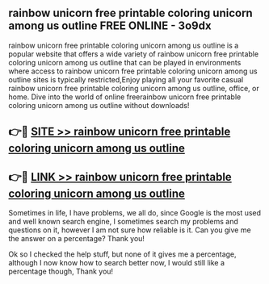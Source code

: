 ## rainbow unicorn free printable coloring unicorn among us outline FREE ONLINE - 3o9dx

rainbow unicorn free printable coloring unicorn among us outline is a popular website that offers a wide variety of rainbow unicorn free printable coloring unicorn among us outline that can be played in environments where access to rainbow unicorn free printable coloring unicorn among us outline sites is typically restricted,Enjoy playing all your favorite casual rainbow unicorn free printable coloring unicorn among us outline, office, or home. Dive into the world of online freerainbow unicorn free printable coloring unicorn among us outline without downloads!

## 👉🔴 [SITE >> rainbow unicorn free printable coloring unicorn among us outline](http://news.freeplayer.one?title=rainbow_unicorn_free_printable_coloring_unicorn_among_us_outline&ref=FRRE)

## 👉🔴 [LINK >> rainbow unicorn free printable coloring unicorn among us outline](http://news.freeplayer.one?title=rainbow_unicorn_free_printable_coloring_unicorn_among_us_outline&ref=FREE)

Sometimes in life, I have problems, we all do, since Google is the most used and well known search engine, I sometimes search my problems and questions on it, however I am not sure how reliable is it. Can you give me the answer on a percentage? Thank you!

Ok so I checked the help stuff, but none of it gives me a percentage, although I now know how to search better now, I would still like a percentage though, Thank you!
